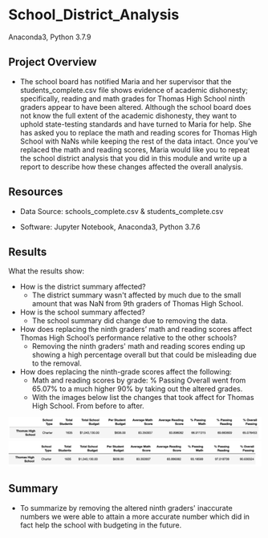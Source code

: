 # School_District_Analysis
Anaconda3, Python 3.7.9

## Project Overview
   -    The school board has notified Maria and her supervisor that the students_complete.csv file shows evidence of academic dishonesty; specifically, reading and math grades for Thomas High School ninth graders appear to have been altered. Although the school board does not know the full extent of the academic dishonesty, they want to uphold state-testing standards and have turned to Maria for help. She has asked you to replace the math and reading scores for Thomas High School with NaNs while keeping the rest of the data intact. Once you’ve replaced the math and reading scores, Maria would like you to repeat the school district analysis that you did in this module and write up a report to describe how these changes affected the overall analysis.

## Resources
   -  Data Source: schools_complete.csv
                   & students_complete.csv

   -  Software: Jupyter Notebook, Anaconda3, Python 3.7.6 

## Results
What the results show:
   -  How is the district summary affected? 
        - The district summary wasn't affected by much due to the small amount that was NaN from 9th graders of Thomas High School.
   -  How is the school summary affected?
        - The school summary did change due to removing the data.
   -  How does replacing the ninth graders’ math and reading scores affect Thomas High School’s performance relative to the other schools? 
        - Removing the ninth graders' math and reading scores ending up showing a high percentage overall but that could be misleading due to the removal.  
   -  How does replacing the ninth-grade scores affect the following:
        -   Math and reading scores by grade: % Passing Overall went from 65.07% to a much higher 90% by taking out the altered grades. 
        -   With the images below list the changes that took affect for Thomas High School. From before to after.
 
![Image before](https://github.com/antxamp/School_District_Analysis/blob/main/Images/THS_summary_dataframe%20(1).png)
![Image after](https://github.com/antxamp/School_District_Analysis/blob/main/Images/THS_updated_summary_dataframe.png)

  
## Summary
   -  To summarize by removing the altered ninth graders' inaccurate numbers we were able to attain a more accurate number which did in fact help the school with budgeting in the future. 
